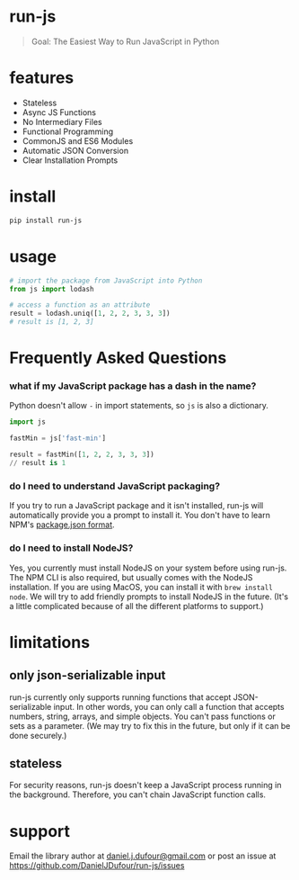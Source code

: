 # run-js
> Goal: The Easiest Way to Run JavaScript in Python

# features
- Stateless
- Async JS Functions
- No Intermediary Files
- Functional Programming
- CommonJS and ES6 Modules
- Automatic JSON Conversion
- Clear Installation Prompts

# install
```bash
pip install run-js
```

# usage
```python
# import the package from JavaScript into Python
from js import lodash

# access a function as an attribute
result = lodash.uniq([1, 2, 2, 3, 3, 3])
# result is [1, 2, 3]
```

# Frequently Asked Questions
### what if my JavaScript package has a dash in the name?
Python doesn't allow `-` in import statements, so `js` is also a dictionary.
```python
import js

fastMin = js['fast-min']

result = fastMin([1, 2, 2, 3, 3, 3])
// result is 1
```
### do I need to understand JavaScript packaging?
If you try to run a JavaScript package and it isn't installed, run-js will automatically
provide you a prompt to install it.  You don't have to learn NPM's [package.json format](https://docs.npmjs.com/files/package.json/).

### do I need to install NodeJS?
Yes, you currently must install NodeJS on your system before using run-js.  The NPM CLI is also required, but usually comes with the NodeJS installation.  If you are using MacOS, you can install it with `brew install node`.  We will try to add friendly prompts to install NodeJS in the future.  (It's a little complicated because of all the different platforms to support.)

# limitations
## only json-serializable input
run-js currently only supports running functions that accept JSON-serializable input. 
In other words, you can only call a function that accepts numbers, string, arrays, and simple objects.
You can't pass functions or sets as a parameter. (We may try to fix this in the future, but only if it can be done securely.)

## stateless
For security reasons, run-js doesn't keep a JavaScript process running in the background.  Therefore,
you can't chain JavaScript function calls.

# support
Email the library author at daniel.j.dufour@gmail.com or post an issue at https://github.com/DanielJDufour/run-js/issues
